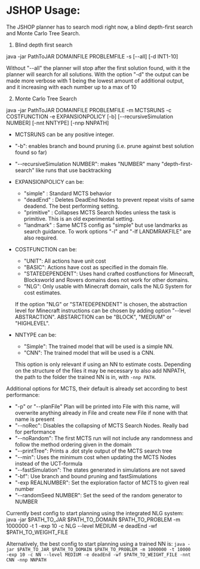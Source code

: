 # JSHOP Usage:

The JSHOP planner has to search modi right now, a blind depth-first search and Monte Carlo Tree Search.

1. Blind depth first search

java -jar PathToJAR DOMAINFILE PROBLEMFILE -s [--all] [-d INT1-10]

Without "--all" the planner will stop after the first solution found, with it the planner will search for all solutions. 
With the option "-d" the output can be made more verbose with 1 being the lowest amount of additional output, and it increasing with each number up to a max of 10

2. Monte Carlo Tree Search 

java -jar PathToJAR DOMAINFILE PROBLEMFILE -m MCTSRUNS -c COSTFUNCTION -e EXPANSIONPOLICY [-b] [--recursiveSimulation NUMBER] [-nnt NNTYPE] [-nnp NNPATH]

* MCTSRUNS can be any positive integer. 

* "-b": enables branch and bound pruning (i.e. prune against best solution found so far)

* "--recursiveSimulation NUMBER": makes "NUMBER" many "depth-first-search" like runs that use backtracking

* EXPANSIONPOLICY can be:  
  + "simple" : Standard MCTS behavior  
  + "deadEnd" : Deletes DeadEnd Nodes to prevent repeat visits of same deadend. The best performing setting.  
  + "primitive" : Collapses MCTS Search Nodes unless the task is primitive. This is an old experimental setting.  
  + "landmark" : Same MCTS config as "simple" but use landmarks as search guidance. To work options "-l" and "-lf LANDMRAKFILE" are also required.   

* COSTFUNCTION can be:  
  + "UNIT": All actions have unit cost  
  + "BASIC": Actions have cost as specified in the domain file.  
  + "STATEDEPENDENT": Uses hand crafted costfunctions for Minecraft, Blocksworld and Rovers domains does not work for other domains.  
  + "NLG": Only usable with Minecraft domain, calls the NLG System for cost estimates.  
  
  If the option "NLG" or "STATEDEPENDENT" is chosen, the abstraction level for Minecraft instructions can be chosen by adding option "--level ABSTRACTION". ABSTARCTION can be "BLOCK", "MEDIUM" or "HIGHLEVEL".  
  
* NNTYPE can be:
  + "Simple": The trained model that will be used is a simple NN.
  + "CNN": The trained model that will be used is a CNN.
  
  This option is only relevant if using an NN to estimate costs. Depending on the structure of the files it may be necessary to also add NNPATH, the path to the folder the trained NN is in, with ``-nnp PATH``.

Additional options for MCTS, their default is already set according to best performance:  
* "-p" or "--planFile" Plan will be printed into File with this name, will overwrite anything already in File and create new File if none with that name is present
* "--noRec": Disables the collapsing of MCTS Search Nodes. Really bad for performance  
* "--noRandom": The first MCTS run will not include any randomness and follow the method ordering given in the domain  
* "--printTree": Prints a .dot style output of the MCTS search tree  
* "--min": Uses the minimum cost when updating the MCTS Nodes instead of the UCT-formula  
* "--fastSimulation": The states generated in simulations are not saved  
* "-bf": Use branch and bound pruning and fastSimulations  
* "-exp REALNUMBER": Set the exploration factor of MCTS to given real number  
* "--randomSeed NUMBER": Set the seed of the random generator to NUMBER  

Currently best config to start planning using the integrated NLG system:
java -jar $PATH_TO_JAR $PATH_TO_DOMAIN $PATH_TO_PROBLEM -m 1000000 -t 1 -exp 10 -c NLG --level MEDIUM -e deadEnd -wf $PATH_TO_WEIGHT_FILE
 
 Alternatively, the best config to start planning using a trained NN is:
 ``java -jar $PATH_TO_JAR $PATH_TO_DOMAIN $PATH_TO_PROBLEM -m 1000000 -t 10000 -exp 10 -c NN --level MEDIUM -e deadEnd -wf $PATH_TO_WEIGHT_FILE -nnt CNN -nnp NNPATH``
